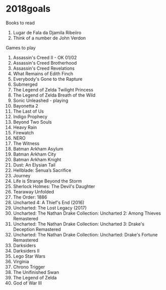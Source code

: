 # 2018goals

Books to read

1. Lugar de Fala da Djamila Ribeiiro
2. Think of a number de John Verdon

Games to play
1. Assassin's Creed II - OK 01/02
2. Assassin's Creed Brotherhood
3. Assassin's Creed  Revelations
4. What Remains of Edith Finch
5. Everybody's Gone to the Rapture
6. Submerged
7. The Legend of Zelda Twilight Princess
8. The Legend of Zelda Breath of the Wild
9. Sonic Unleashed - playing
10. Bayonetta 2
11. The Last of Us
12. Indigo Prophecy
13. Beyond Two Souls
14. Heavy Rain
15. Firewatch
16. NERO
17. The Witness
18. Batman Arkham Asylum
19. Batman Arkham City
20. Batman Arkham Knight
21. Dust: An Elysian Tail
22. Hellblade: Senua’s Sacrifice
23. Journey
24. Life is Strange Beyond the Storm
25. Sherlock Holmes: The Devil's Daughter
26. Tearaway Unfolded
27. The Order: 1886
28. Uncharted 4: A Thief's End (2016)
29. Uncharted: The Lost Legacy (2017)
30. Uncharted: The Nathan Drake Collection: Uncharted 2: Among Thieves Remastered
31. Uncharted: The Nathan Drake Collection: Uncharted 3: Drake's Deception Remastered
32. Uncharted: The Nathan Drake Collection: Uncharted: Drake's Fortune Remastered 
33. Darksiders
34. Darksiders II
35. Lego Star Wars
36. Virginia
37. Chrono Trigger
38. The Unifinished Swan
39. The Legend of Zelda
40. God of War III

